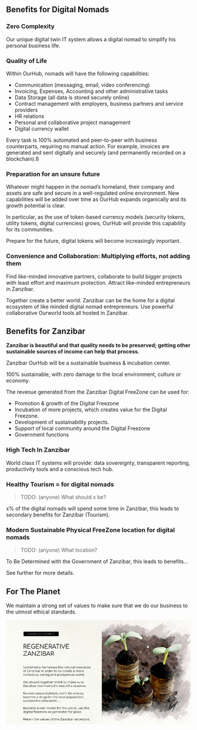 
## Benefits for Digital Nomads

### Zero Complexity

Our unique digital twin IT system allows a digital nomad to simplify his personal business life.

### Quality of Life

Within OurHub, nomads will have the following capabilities:  

* Communication (messaging, email, video conferencing)
* Invoicing, Expenses, Accounting and other administrative tasks
* Data Storage (all  data is stored securely online)
* Contract management with employers, business partners and service providers
* HR relations
* Personal and collaborative project management
* Digital currency wallet 

Every task  is 100% automated and peer-to-peer with business counterparts, requiring no manual action. For example, invoices are generated and sent digitally and securely (and permanently recorded on a blockchain).ß

### Preparation for an unsure future

Whatever might happen in the nomad’s homeland, their company and assets are safe and secure in a well-regulated online environment. New capabilities will be added over time as OurHub expands organically and its growth potential  is clear.

In particular, as the use of token-based currency models (security tokens, utility tokens, digital currencies) grows, OurHub will provide this capability for its communities. 

Prepare for the future, digital tokens will become increasingly important. 

### Convenience and Collaboration: Multiplying efforts, not adding them

Find like-minded innovative partners, collaborate to build bigger projects with least effort and maximum protection. Attract like-minded entrepreneurs in Zanzibar.

Together create a better world. Zanzibar can be the home for a digital ecosystem of like minded digital nomad entrepreneurs. Use powerful collaborative Ourworld tools all hosted in Zanzibar.

## Benefits for Zanzibar

**Zanzibar is beautiful and that quality needs to be preserved; getting other sustainable sources of income can help that process.**

Zanzibar OurHub will be a sustainable business & incubation center.

100% sustainable, with zero damage to the local environment, culture or economy.

The revenue generated from the Zanzibar Digital FreeZone can be used for:

* Promotion & growth of the Digital Freezone
* Incubation of more projects, which creates value for the Digital Freezone.
* Development of sustainability projects.
* Support of local community around the Digital Freezone
* Government functions

### High Tech In Zanzibar

World class IT systems will provide: data sovereignty, transparent reporting, productivity tools and a conscious tech hub.

### Healthy Tourism = for digital nomads

> TODO: (anyone) What should x be?

x% of the digital nomads will spend some time in Zanzibar, this leads to secondary benefits for Zanzibar (Tourism).

### Modern Sustainable Physical FreeZone location for digital nomads

> TODO: (anyone) What location?

To Be Determined with the Government of Zanzibar, this leads to benefits...

See further for more details.

## For The Planet

We maintain a strong set of values to make sure that we do our business to the utmost ethical standards.

![image alt text](img/regenerative_zanzibar.png)
